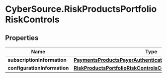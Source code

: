 # CyberSource.RiskProductsPortfolioRiskControls

## Properties
Name | Type | Description | Notes
------------ | ------------- | ------------- | -------------
**subscriptionInformation** | [**PaymentsProductsPayerAuthenticationSubscriptionInformation**](PaymentsProductsPayerAuthenticationSubscriptionInformation.md) |  | [optional] 
**configurationInformation** | [**RiskProductsPortfolioRiskControlsConfigurationInformation**](RiskProductsPortfolioRiskControlsConfigurationInformation.md) |  | [optional] 


